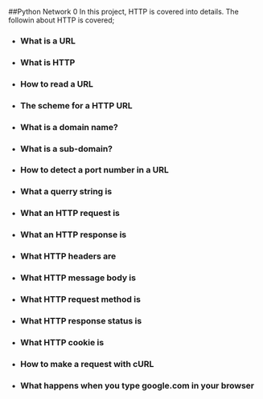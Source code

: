 ##Python Network 0
In this project, HTTP is covered into details.
The followin about HTTP is covered;
+ ### What is a URL
+ ### What is HTTP
+ ### How to read a URL
+ ### The scheme for a HTTP URL
+ ### What is a domain name?
+ ### What is a sub-domain?
+ ### How to detect a port number in a URL
+ ### What a querry string is
+ ### What an HTTP request is
+ ### What an HTTP response is
+ ### What HTTP headers are
+ ### What HTTP message body is
+ ### What HTTP request method is
+ ### What HTTP response status is
+ ### What HTTP cookie is
+ ### How to make a request with cURL
+ ### What happens when you type google.com in your browser
